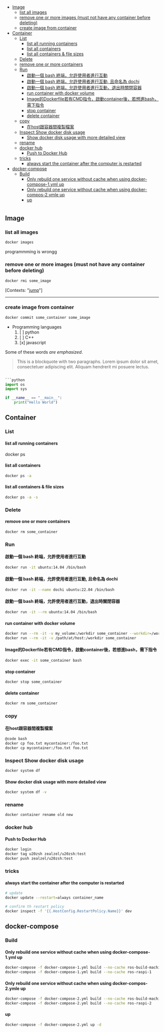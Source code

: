 <!-- toc -->

- [Image](#image)
  - [list all images](#list-all-images)
  - [remove one or more images (must not have any container before deleting)](#remove-one-or-more-images-must-not-have-any-container-before-deleting)
  - [create image from container](#create-image-from-container)
- [Container](#container)
  - [List](#list)
    - [list all running containers](#list-all-running-containers)
    - [list all containers](#list-all-containers)
    - [list all containers & file sizes](#list-all-containers--file-sizes)
  - [Delete](#delete)
  - [remove one or more containers](#remove-one-or-more-containers)
  - [Run](#run)
    - [啟動一個 bash 終端，允許使用者進行互動](#%E5%95%9F%E5%8B%95%E4%B8%80%E5%80%8B-bash-%E7%B5%82%E7%AB%AF%E5%85%81%E8%A8%B1%E4%BD%BF%E7%94%A8%E8%80%85%E9%80%B2%E8%A1%8C%E4%BA%92%E5%8B%95)
    - [啟動一個 bash 終端，允許使用者進行互動, 且命名為 dochi](#%E5%95%9F%E5%8B%95%E4%B8%80%E5%80%8B-bash-%E7%B5%82%E7%AB%AF%E5%85%81%E8%A8%B1%E4%BD%BF%E7%94%A8%E8%80%85%E9%80%B2%E8%A1%8C%E4%BA%92%E5%8B%95-%E4%B8%94%E5%91%BD%E5%90%8D%E7%82%BA-dochi)
    - [啟動一個 bash 終端，允許使用者進行互動，退出時關閉容器](#%E5%95%9F%E5%8B%95%E4%B8%80%E5%80%8B-bash-%E7%B5%82%E7%AB%AF%E5%85%81%E8%A8%B1%E4%BD%BF%E7%94%A8%E8%80%85%E9%80%B2%E8%A1%8C%E4%BA%92%E5%8B%95%E9%80%80%E5%87%BA%E6%99%82%E9%97%9C%E9%96%89%E5%AE%B9%E5%99%A8)
    - [run container with docker volume](#run-container-with-docker-volume)
    - [Image的Dockerfile若有CMD指令，啟動container後，若想進bash，需下指令](#image%E7%9A%84dockerfile%E8%8B%A5%E6%9C%89cmd%E6%8C%87%E4%BB%A4%E5%95%9F%E5%8B%95container%E5%BE%8C%E8%8B%A5%E6%83%B3%E9%80%B2bash%E9%9C%80%E4%B8%8B%E6%8C%87%E4%BB%A4)
    - [stop container](#stop-container)
    - [delete container](#delete-container)
  - [copy](#copy)
    - [在host跟容器間複製檔案](#%E5%9C%A8host%E8%B7%9F%E5%AE%B9%E5%99%A8%E9%96%93%E8%A4%87%E8%A3%BD%E6%AA%94%E6%A1%88)
  - [Inspect Show docker disk usage](#inspect-show-docker-disk-usage)
    - [Show docker disk usage with more detailed view](#show-docker-disk-usage-with-more-detailed-view)
  - [rename](#rename)
  - [docker hub](#docker-hub)
    - [Push to Docker Hub](#push-to-docker-hub)
  - [tricks](#tricks)
    - [always start the container after the computer is restarted](#always-start-the-container-after-the-computer-is-restarted)
- [docker-compose](#docker-compose)
  - [Build](#build)
    - [Only rebuild one service without cache when using docker-compose-1.yml up](#only-rebuild-one-service-without-cache-when-using-docker-compose-1yml-up)
    - [Only rebuild one service without cache when using docker-compos-2.ymle up](#only-rebuild-one-service-without-cache-when-using-docker-compos-2ymle-up)
    - [up](#up)

<!-- tocstop -->

#

## Image

### list all images

```bash
docker images
```

programmming is wrongg

### remove one or more images (must not have any container before deleting)

```bash
docker rmi some_image
```

[Contexts: "[jump](#list-all-containers-file-sizes)"]

---

### create image from container

```bash
docker commit some_container some_image
```

- Programming languages
  1. [ ] python
  2. [ ] C++
  3. [x] javascript

Some of these words _are emphasized_.

> This is a blockquote with two paragraphs. Lorem ipsum dolor sit amet,
> consectetuer adipiscing elit. Aliquam hendrerit mi posuere lectus.

````python

```python
import os
import sys

if __name__ == "__main__":
    print("Hello World")
````

## Container

### List

#### list all running containers

docker ps

#### list all containers

```bash
docker ps -a
```

#### list all containers & file sizes

```bash
docker ps -a -s
```

### Delete

#### remove one or more containers

```bash
docker rm some_container
```

### Run

#### 啟動一個 bash 終端，允許使用者進行互動

```bash
docker run -it ubuntu:14.04 /bin/bash
```

#### 啟動一個 bash 終端，允許使用者進行互動, 且命名為 dochi

```bash
docker run -it --name dochi ubuntu:22.04 /bin/bash
```

#### 啟動一個 bash 終端，允許使用者進行互動，退出時關閉容器

```bash
docker run -it --rm ubuntu:14.04 /bin/bash
```

#### run container with docker volume

```bash
docker run --rm -it -v my_volume:/workdir some_container --workdir=/workdir
docker run --rm -it -v /path/at/host:/workdir some_container
```

#### Image的Dockerfile若有CMD指令，啟動container後，若想進bash，需下指令

```bash
docker exec -it some_container bash
```

#### stop container

```bash
docker stop some_container
```

#### delete container

```bash
docker rm some_container
```

### copy

#### 在host跟容器間複製檔案

```bash
@code bash
docker cp foo.txt mycontainer:/foo.txt
docker cp mycontainer:/foo.txt foo.txt
```

### Inspect Show docker disk usage

```bash
docker system df
```

#### Show docker disk usage with more detailed view

```bash
docker system df -v
```

### rename

```bash
docker container rename old new
```

### docker hub

#### Push to Docker Hub

```bash
docker login
docker tag u20zsh zealzel/u20zsh:test
docker push zealzel/u20zsh:test
```

### tricks

#### always start the container after the computer is restarted

```bash
# update
docker update --restart=always container_name

# confirm th restart policy
docker inspect -f '{{.HostConfig.RestartPolicy.Name}}' dev
```

## docker-compose

### Build

#### Only rebuild one service without cache when using docker-compose-1.yml up

```bash
docker-compose -f docker-compose-1.yml build --no-cache ros-build-machine
docker-compose -f docker-compose-1.yml build --no-cache ros-raspi-1
```

#### Only rebuild one service without cache when using docker-compos-2.ymle up

```bash
docker-compose -f docker-compose-2.yml build --no-cache ros-build-machine-lvim
docker-compose -f docker-compose-2.yml build --no-cache ros-raspi-2
```

#### up

```bash
docker-compose -f docker-compose-2.yml up -d
```
